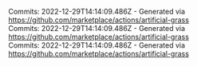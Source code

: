Commits: 2022-12-29T14:14:09.486Z - Generated via https://github.com/marketplace/actions/artificial-grass
<br>
Commits: 2022-12-29T14:14:09.486Z - Generated via https://github.com/marketplace/actions/artificial-grass
<br>
Commits: 2022-12-29T14:14:09.486Z - Generated via https://github.com/marketplace/actions/artificial-grass
<br>
